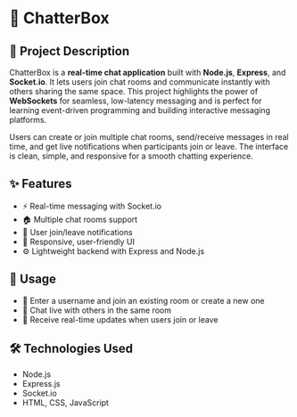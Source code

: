 # 🚀 ChatterBox

## 💬 Project Description  
ChatterBox is a **real-time chat application** built with **Node.js**, **Express**, and **Socket.io**. It lets users join chat rooms and communicate instantly with others sharing the same space. This project highlights the power of **WebSockets** for seamless, low-latency messaging and is perfect for learning event-driven programming and building interactive messaging platforms.

Users can create or join multiple chat rooms, send/receive messages in real time, and get live notifications when participants join or leave. The interface is clean, simple, and responsive for a smooth chatting experience.

## ✨ Features  
- ⚡ Real-time messaging with Socket.io  
- 🏠 Multiple chat rooms support  
- 👥 User join/leave notifications  
- 📱 Responsive, user-friendly UI  
- ⚙️ Lightweight backend with Express and Node.js  

## 🎯 Usage  
- 📝 Enter a username and join an existing room or create a new one  
- 💬 Chat live with others in the same room  
- 🔔 Receive real-time updates when users join or leave  

## 🛠 Technologies Used  
- Node.js  
- Express.js  
- Socket.io  
- HTML, CSS, JavaScript  



